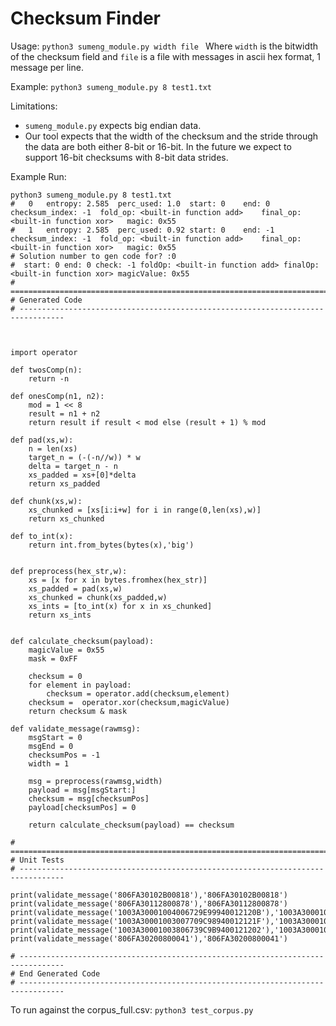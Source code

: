 # Checksum Finder


Usage: `python3 sumeng_module.py width file `
Where `width` is the bitwidth of the checksum field and `file` is a file with messages in ascii hex format, 1 message per line. 

Example: `python3 sumeng_module.py 8 test1.txt`

Limitations: 
 - `sumeng_module.py` expects big endian data. 
 - Our tool expects that the width of the checksum and the stride through the data are both either 8-bit or 16-bit. In the future we expect to support 16-bit checksums with 8-bit data strides. 

Example Run:
````
python3 sumeng_module.py 8 test1.txt 
#	0 	entropy: 2.585	perc_used: 1.0	start: 0	end: 0	checksum_index: -1	fold_op: <built-in function add>	final_op: <built-in function xor>	magic: 0x55
#	1 	entropy: 2.585	perc_used: 0.92	start: 0	end: -1	checksum_index: -1	fold_op: <built-in function add>	final_op: <built-in function xor>	magic: 0x55
# Solution number to gen code for? :0
#  start: 0 end: 0 check: -1 foldOp: <built-in function add> finalOp: <built-in function xor> magicValue: 0x55
# ================================================================================
# Generated Code
# --------------------------------------------------------------------------------



import operator

def twosComp(n):
    return -n

def onesComp(n1, n2):
    mod = 1 << 8
    result = n1 + n2
    return result if result < mod else (result + 1) % mod  

def pad(xs,w):
	n = len(xs)
	target_n = (-(-n//w)) * w
	delta = target_n - n
	xs_padded = xs+[0]*delta
	return xs_padded

def chunk(xs,w):
	xs_chunked = [xs[i:i+w] for i in range(0,len(xs),w)]
	return xs_chunked

def to_int(x):
	return int.from_bytes(bytes(x),'big')


def preprocess(hex_str,w):
	xs = [x for x in bytes.fromhex(hex_str)]
	xs_padded = pad(xs,w)
	xs_chunked = chunk(xs_padded,w)
	xs_ints = [to_int(x) for x in xs_chunked]
	return xs_ints


def calculate_checksum(payload):
	magicValue = 0x55
	mask = 0xFF

	checksum = 0
	for element in payload:
		checksum = operator.add(checksum,element)
	checksum =  operator.xor(checksum,magicValue)
	return checksum & mask

def validate_message(rawmsg):
	msgStart = 0
	msgEnd = 0
	checksumPos = -1 
	width = 1

	msg = preprocess(rawmsg,width)
	payload = msg[msgStart:]
	checksum = msg[checksumPos]
	payload[checksumPos] = 0

	return calculate_checksum(payload) == checksum

# ================================================================================
# Unit Tests
# --------------------------------------------------------------------------------

print(validate_message('806FA30102B00818'),'806FA30102B00818')
print(validate_message('806FA30112800878'),'806FA30112800878')
print(validate_message('1003A30001004006729E99940012120B'),'1003A30001004006729E99940012120B')
print(validate_message('1003A30001003007709C98940012121F'),'1003A30001003007709C98940012121F')
print(validate_message('1003A30001003806739C9B9400121202'),'1003A30001003806739C9B9400121202')
print(validate_message('806FA30200800041'),'806FA30200800041')

# --------------------------------------------------------------------------------
# End Generated Code
# --------------------------------------------------------------------------------

````

To run against the corpus_full.csv: `python3 test_corpus.py`

